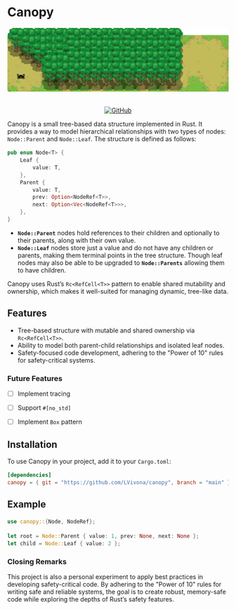 <h1>Canopy</h1>

<p align="center">
  <picture>
    <img alt="Canopy" src=".github/assets/banner.png" style="max-width: 100%;">
  </picture>
  <br/>
  <br/>
</p>

 <p align="center">
    <a href="https://github.com/LVivona/canopy/blob/main/LICENCE.md"><img alt="GitHub" src="https://img.shields.io/badge/licence-MIT Licence-blue"></a>

</p>


Canopy is a small tree-based data structure implemented in Rust. It provides a way to model hierarchical relationships with two types of nodes: `Node::Parent` and `Node::Leaf`. The structure is defined as follows:

```rust
pub enum Node<T> {
    Leaf {
        value: T,
    },
    Parent {
        value: T,
        prev: Option<NodeRef<T>>,
        next: Option<Vec<NodeRef<T>>>,
    },
}
```

- **`Node::Parent`** nodes hold references to their children and optionally to their parents, along with their own value.
- **`Node::Leaf`** nodes store just a value and do not have any children or parents, making them terminal points in the tree structure. Though leaf nodes may also be able to be upgraded to **`Node::Parents`** allowing them to have children.

Canopy uses Rust’s `Rc<RefCell<T>>` pattern to enable shared mutability and ownership, which makes it well-suited for managing dynamic, tree-like data.


## Features

- Tree-based structure with mutable and shared ownership via `Rc<RefCell<T>>`.
- Ability to model both parent-child relationships and isolated leaf nodes.
- Safety-focused code development, adhering to the "Power of 10" rules for safety-critical systems.

### Future Features

- [ ] Implement tracing
- [ ] Support `#[no_std]`
- [ ] Implement `Box` pattern


## Installation

To use Canopy in your project, add it to your `Cargo.toml`:

```toml
[dependencies]
canopy = { git = "https://github.com/LVivona/canopy", branch = "main" }

```

## Example

```rust
use canopy::{Node, NodeRef};

let root = Node::Parent { value: 1, prev: None, next: None };
let child = Node::Leaf { value: 2 };
```

### Closing Remarks

This project is also a personal experiment to apply best practices in developing safety-critical code. By adhering to the "Power of 10" rules for writing safe and reliable systems, the goal is to create robust, memory-safe code while exploring the depths of Rust’s safety features.
